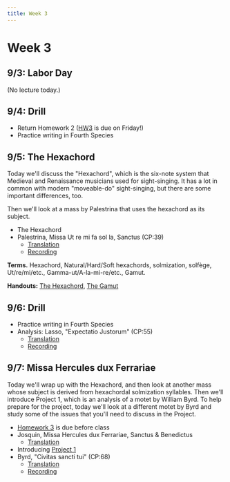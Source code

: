 ```yaml
---
title: Week 3
---
```


# Week 3

## 9/3: Labor Day

(No lecture today.)

## 9/4: Drill

* Return Homework 2 ([HW3](HW-3.pdf) is due on Friday!)
* Practice writing in Fourth Species

## 9/5: The Hexachord

Today we'll discuss the "Hexachord", which is the six-note system that 
Medieval and Renaissance musicians used for sight-singing. It has a lot 
in common with modern "moveable-do" sight-singing, but there are some 
important differences, too.

Then we'll look at a mass by Palestrina that uses the hexachord as its
subject.

* The Hexachord
* Palestrina, Missa Ut re mi fa sol la, Sanctus (CP:39)
  * [Translation](/translations/mass.html#sanctus)
  * [Recording](https://www.youtube.com/watch?v=F0YcwzjG_sY&index=12&list=PLYyTDR5WeGuTtL7G92HVmXBzi6G2xiL1a&t=0s) 

**Terms.** Hexachord, Natural/Hard/Soft hexachords, solmization, solfège, Ut/re/mi/etc., Gamma-ut/A-la-mi-re/etc., Gamut.

**Handouts:** [The Hexachord](hexachords.pdf), [The Gamut](gamut.pdf)

## 9/6: Drill

* Practice writing in Fourth Species
* Analysis: Lasso, "Expectatio Justorum" (CP:55)
  * [Translation](/translations/expectatio-justorum.html)
  * [Recording](https://www.youtube.com/watch?v=XAN7k_w5FPQ&index=18&t=0s&list=PLYyTDR5WeGuTtL7G92HVmXBzi6G2xiL1a)

## 9/7: Missa Hercules dux Ferrariae

Today we'll wrap up with the Hexachord, and then look at another mass whose
subject is derived from hexachordal solmization syllables. Then we'll introduce
Project 1, which is an analysis of a motet by William Byrd. To help prepare
for the project, today we'll look at a different motet by Byrd and study some
of the issues that you'll need to discuss in the Project.

* [Homework 3](HW-3.pdf) is due before class
* Josquin, Missa Hercules dux Ferrariae, Sanctus & Benedictus
  * [Translation](/translations/mass.html#sanctus)
* Introducing [Project 1](Project-1.pdf)
* Byrd, "Civitas sancti tui" (CP:68)
  * [Translation](/translations/civitas-sancti-tui.html)
  * [Recording]()

